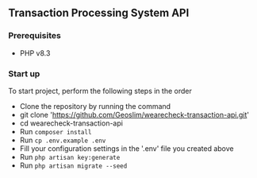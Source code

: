 
## Transaction Processing System API

### Prerequisites

- PHP v8.3

### Start up

To start project, perform the following steps in the order

- Clone the repository by running the command
- git clone 'https://github.com/Geoslim/wearecheck-transaction-api.git'
- cd wearecheck-transaction-api
- Run `composer install`
- Run `cp .env.example .env`
- Fill your configuration settings in the '.env' file you created above
- Run `php artisan key:generate`
- Run `php artisan migrate --seed`
